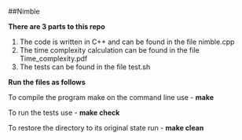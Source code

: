 ##Nimble

**There are 3 parts to this repo**

1. The code is written in C++ and can be found in the file nimble.cpp 
2. The time complexity calculation can be found in the file Time_complexity.pdf 
3. The tests can be found in the file test.sh 

**Run the files as follows**

To compile the program make on the command line use - **make** 

To run the tests use - **make check** 

To restore the directory to its original state run - **make clean**
